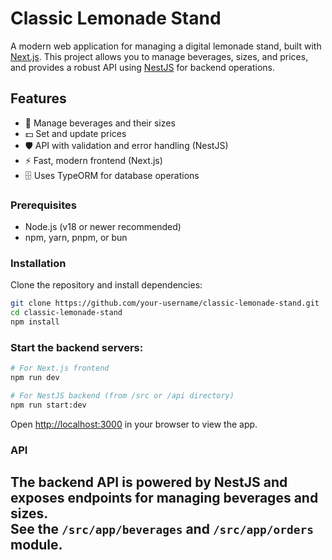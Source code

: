 # Classic Lemonade Stand

A modern web application for managing a digital lemonade stand, built with [Next.js](https://nextjs.org). This project allows you to manage beverages, sizes, and prices, and provides a robust API using [NestJS](https://nestjs.com) for backend operations.

## Features

- 🍋 Manage beverages and their sizes
- 💵 Set and update prices
- 🛡️ API with validation and error handling (NestJS)
- ⚡ Fast, modern frontend (Next.js)
- 🗄️ Uses TypeORM for database operations

### Prerequisites

- Node.js (v18 or newer recommended)
- npm, yarn, pnpm, or bun

### Installation

Clone the repository and install dependencies:

```bash
git clone https://github.com/your-username/classic-lemonade-stand.git
cd classic-lemonade-stand
npm install
```

### Start the backend servers:

```bash
# For Next.js frontend
npm run dev

# For NestJS backend (from /src or /api directory)
npm run start:dev
```

Open [http://localhost:3000](http://localhost:3000) in your browser to view the app.

### API

The backend API is powered by NestJS and exposes endpoints for managing beverages and sizes.  
See the `/src/app/beverages` and `/src/app/orders` module.
---
